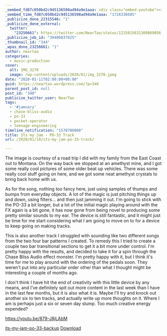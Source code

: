 ```yaml
---
_oembed_fd87c050bd2c945136598ad94a9e1aaa: <div class="embed-youtube"><iframe title="Its my Jam - PO-33 Track" width="750" height="422" src="https://www.youtube.com/embed/879-J8jLAbM?feature=oembed" frameborder="0" allow="accelerometer; autoplay; clipboard-write; encrypted-media; gyroscope; picture-in-picture; web-share" referrerpolicy="strict-origin-when-cross-origin" allowfullscreen></iframe></div>
_oembed_time_fd87c050bd2c945136598ad94a9e1aaa: "1726336685"
_publicize_done_22315546: "1"
_publicize_done_external:
  twitter:
    "23256661": https://twitter.com/NearTao/status/1215815631309869056
_publicize_job_id: "39406037825"
_thumbnail_id: "344"
_wpas_done_23256661: "1"
author: neartao
categories:
  - music-production
cover:
  alt: IMG_3270
  image: /wp-content/uploads/2020/01/img_3270.jpeg
date: "2020-01-11T02:00:00+00:00"
guid: https://neartao.wordpress.com/?p=340
parent_post_id: null
post_id: "340"
publicize_twitter_user: NearTao
tags:
  - '#jamuary'
  - chase-bliss-audio
  - po-33
  - pocket-operator
  - teenage-engineering
timeline_notification: "1578708008"
title: Its my Jam - PO-33 Track
url: /2020/01/10/its-my-jam-po-33-track/

---
```

The image is courtesy of a road trip I did with my family from the East Coast out to Montana. On the way back we stopped at an amethyst mine, and I got some really cool pictures of some older beat up vehicles. There was some really cool stuff going on here, and we got some neat amethyst crystals to bring back home with us.

As for the song, nothing too fancy here, just using samples of thumps and bumps from everyday objects. A lot of the magic is just pitching things up and down, using filters... and then just jamming it out. I'm going to stick with the PO-33 a bit longer, but a lot of the initial magic playing around with the FX again is a bit gone, it has now gone from being novel to producing some pretty similar sounds to my ear. The device is still fantastic, and it might just be time for me start considering what I am going to move on to for a device to keep going on making tracks.

This is also another track I struggled with sounding like two different songs from the two four bar patterns I created. To remedy this I tried to create a couple two bar transitional sections to get it a bit more under control. I'm pretty happy with the results, and decided to take it for a spin through the Chase Bliss Audio effect monster. I'm pretty happy with it, but I think it's time for me to play around with the ordering of the pedals soon. They weren't put into any particular order other than what I thought might be interesting a couple of months ago.

I don't think I have hit the end of creativity with this little device by any means, and I've definitely spit out more content in the last week than I have in the last few months, but it is also what it is. Maybe I'll try and knock out another six to ten tracks, and actually write up more thoughts on it. Where I am is perhaps just a six or seven day slump. Too much creative energy expended?

https://youtu.be/879-J8jLAbM

[its-my-jam-po-33-backup](/wp-content/uploads/2020/01/its-my-jam-po-33-backup.zip) [Download](/wp-content/uploads/2020/01/its-my-jam-po-33-backup.zip)
